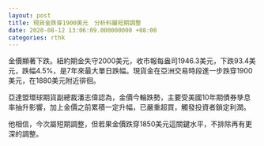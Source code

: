 ```yaml
---
layout: post
title: 現貨金跌穿1900美元　分析料屬短期調整
date: 2020-08-12 13:06:09.000000000 +08:00
categories: rthk
---
```


金價顯著下跌。紐約期金失守2000美元，收市報每盎司1946.3美元，下跌93.4美元，跌幅4.5%，是7年來最大單日跌幅。現貨金在亞洲交易時段進一步跌穿1900美元，在1880美元附近徘徊。

亞達盟環球期貨副總裁潘志偉認為，金價今輪跌勢，主要受美國10年期債券孳息率抽升影響，加上金價之前累積一定升幅，已嚴重超買，觸發投資者鎖定利潤。

他相信，今次屬短期調整，但若果金價跌穿1850美元這關鍵水平，不排除再有更深的調整。
